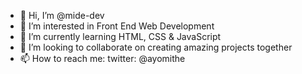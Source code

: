 - 👋 Hi, I’m @mide-dev
- 👀 I’m interested in Front End Web Development
- 🌱 I’m currently learning HTML, CSS & JavaScript
- 💞️ I’m looking to collaborate on creating amazing projects together
- 📫 How to reach me: twitter: @ayomithe

<!---
ayowilliam/ayowilliam is a ✨ special ✨ repository because its `README.md` (this file) appears on your GitHub profile.
You can click the Preview link to take a look at your changes.
--->
